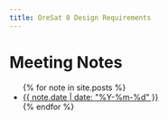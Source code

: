 ```yaml
---
title: OreSat 0 Design Requirements
---
```


# Meeting Notes

<ul>
{% for note in site.posts %}
   <li><a href=".{{ note.url }}">{{ note.date | date: "%Y-%m-%d" }}</a></li>
{% endfor %}
</ul>
